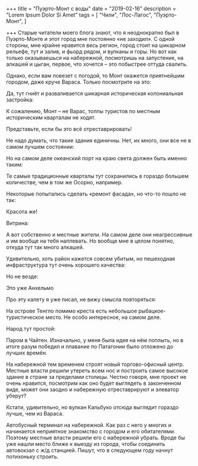 +++
title = "Пуэрто-Монт с воды"
date = "2019-02-16"
description = "Lorem Ipsum Dolor Si Amet"
tags = [
    "Чили",
    "Лос-Лагос",
    "Пуэрто-Монт",
]

+++
Старые читатели моего блога знают, что я неоднократно был в Пуэрто-Монте и этот город мне постоянно «не заходил». С одной стороны, мне крайне нравится весь регион, город стоит на шикарном рельефе, тут и залив, и фьорд рядом, и вулканы и горы. Но вот как только оказываешься на набережной, посмотришь на запустение, на алкашей и цыган, первое, что хочется – это побыстрее оттуда свалить.


Однако, если вам повезет с погодой, то Монт окажется приятнейшим городом, даже круче Вараса. Только посмотрите на это:


Да, тут гниёт и разваливается шикарная историческая колониальная застройка:


К сожалению, Монт – не Варас, толпы туристов по местным историческим кварталам не ходят.


Представьте, если бы это всё отреставрировать!


Не надо думать, что такие здания единичны. Нет, их много, они все не в самом лучшем состоянии:


Но на самом деле океанский порт на краю света должен быть именно таким:


Те самые традиционные кварталы тут сохранились в гораздо большем количестве, чем в том же Осорно, например.


Некоторые попытались сделать «ремонт фасада», но что-то пошло не так:


Красота же!


Витрина:


А вот собственно и местные жители. На самом деле они неагрессивные и им вообще на тебя наплевать. Но вообще мне в целом понятно, откуда тут так много алкашей.


Удивительно, хоть район кажется  совсем убитым, но пешеходная инфраструктура тут очень хорошего качества:


Но не везде:


Это уже Анхельмо


Про эту калету я уже писал, не вижу смысла повторяться:


На острове Тенгло помимо креста есть небольшое рыбацкое-туристическое место. Не особо интересное, на самом деле.


Народ тут простой:


Паром в Чайтен. Изначально, у меня была идея на нём поплыть, но в итоге разум победил и плавание по Патагонии было отложено до лучших времён.


На набережной тем временем строят новый торгово-офисный центр. Местные власти решили утереть всем нос и построить самое высокое здание в стране за пределами столицы. Честно говоря, мне проект не очень нравится, посмотрим как оно будет выглядеть в законченном виде, может они заодно и набережную отреставрируют и элеватор уберут?


Кстати, удивительно, но вулкан Кальбуко отсюда выглядит гораздо лучше, чем из Вараса.


Автобусный терминал на набережной. Как раз с него у многих и начинается неприятное знакомство с городом и его обитателями. Поэтому местные власти решили его с набережной убрать. Вроде бы уже нашли место ближе к выезду из города, чтобы соединить автовокзал с ж/д станцией. Пишут, что в следующем году начнут потихоньку строить. 

